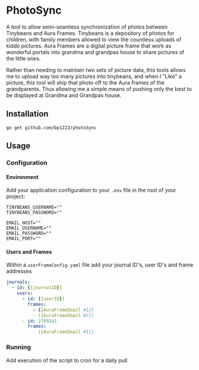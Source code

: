 # PhotoSync

A tool to allow semi-seamless synchronization of photos between Tinybeans and Aura Frames.  Tinybeans is
a depository of photos for children, with family members allowed to view the countless uploads of kiddo pictures.
Aura Frames are a digital picture frame that work as wonderful portals into grandma and grandpas house to share
pictures of the little ones.

Rather than needing to maintain two sets of picture data, this tools allows me to upload way too many pictures
into tinybeans, and when I "Like" a picture, this tool will ship that photo off to the Aura frames of the grandparents.
Thus allowing me a simple means of pushing only the best to be displayed at Grandma and Grandpas house.

## Installation

```shell
go get github.com/bp1222/photoSync
```

## Usage

### Configuration
#### Environment
Add your application configuration to your `.env` file in the root of your project:

```shell
TINYBEANS_USERNAME=""
TINYBEANS_PASSWORD=""

EMAIL_HOST=""
EMAIL_USERNAME=""
EMAIL_PASSWORD=""
EMAIL_PORT=""
```

#### Users and Frames
Within a `userFrameConfig.yaml` file add your journal ID's, user ID's and frame addresses

```yaml
journals:
  - id: {{journalID}}
    users:
      - id: {{userID}} 
        frames:
          - {{AuraFrameEmail #1}}
          - {{AuraFrameEmail #2}}
      - id: 2709241
        frames:
          - {{AuraFrameEmail #1}}
```


### Running
Add execution of the script to cron for a daily pull
